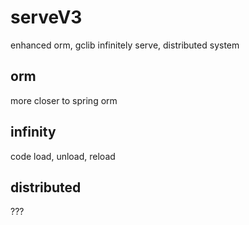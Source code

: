 # serveV3
enhanced orm, gclib infinitely serve, distributed system

## orm
more closer to spring orm

## infinity
code load, unload, reload

## distributed
???
